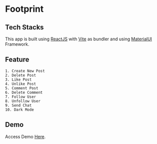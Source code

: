 # Footprint

## Tech Stacks
This app is built using [ReactJS](https://react.dev/) with [Vite](https://vitejs.dev/) as bundler and using [MaterialUI](https://mui.com/) Framework.

## Feature
```
1. Create New Post
2. Delete Post
3. Like Post
4. Unlike Post
5. Comment Post
6. Delete Comment
7. Follow User
8. Unfollow User
9. Send Chat
10. Dark Mode
```

## Demo
Access Demo [Here](https://poopprint.netlify.app).
